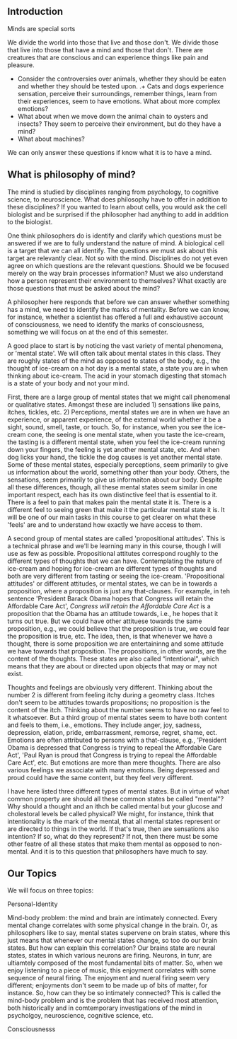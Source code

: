 ## Introduction

Minds are special sorts 


We divide the world into those that live and those don't. We divide those that live into those that have a mind and those that don't. There are creatures that are conscious and can experience things like pain and pleasure. 
+ Consider the controversies over animals, whether they should be eaten and whether they should be tested upon. 
.+ Cats and dogs experience sensation, perceive their surroundings, remember things, learn from their experiences, seem to have emotions. What about more complex emotions? 
+ What about when we move down the animal chain to oysters and insects? They seem to perceive their environment, but do they have a mind? 
+ What about machines? 


We can only answer these questions if know what it is to have a mind. 


## What is philosophy of mind? 

The mind is studied by disciplines ranging from psychology, to cognitive science, to neuroscience. What does philosophy have to offer in addition to these disciplines? If you wanted to learn about cells, you would ask the cell biologist and be surprised if the philosopher had anything to add in addition to the biologist. 

One think philosophers do is identify and clarify which questions must be answered if we are to fully understand the nature of mind. A biological cell is a target that we can all identify. The questions we must ask about this target are relevantly clear. Not so with the mind. Disciplines do not yet even agree on which questions are the relevant questions. Should we be focused merely on the way brain processes information? Must we also understand how a person represent their environment to themselves? What exactly are those questions that must be asked about the mind? 

A philosopher here responds that before we can answer whether something has a mind, we need to identify the marks of mentality. Before we can know, for instance, whether a scientist has offered a full and exhaustive account of consciousness, we need to identify the marks of consciousness, something we will focus on at the end of this semester.

A good place to start is by noticing the vast variety of mental phenomena, or 'mental state'. We will often talk about mental states in this class. They are roughly states of the mind as opposed to states of the body, e.g., the thought of ice-cream on a hot day is a mental state, a state you are in when thinking about ice-cream. The acid in your stomach digesting that stomach is a state of your body and not your mind. 

First, there are a large group of mental states that we might call phenomenal or qualitative states. Amongst these are included  1) sensations like pains, itches, tickles, etc. 2) Perceptions, mental states we are in when we have an experience, or apparent experience, of the external world whether it be a sight, sound, smell, taste, or touch. So, for instance, when you see the ice-cream cone, the seeing is one mental state, when you taste the ice-cream, the tasting is a different mental state, when you feel the ice-cream running down your fingers, the feeling is yet another mental state, etc. And when dog licks your hand, the tickle the dog causes is yet another mental state. Some of these mental states, especially perceptions, seem primarily to give us information about the world, something other than your body. Others, the sensations, seem primarily to give us informaiton about our body. Despite all these differences, though, all these mental states seem similar in one important respect, each has its own distinctive feel that is essential to it. There is a feel to pain that makes pain the mental state it is. There is a different feel to seeing green that make  it the particular mental state it is. It will be one of our main tasks in this course to get clearer on what these 'feels' are and to understand how exactly we have access to them. 

A second group of mental states are called 'propositional attitudes'. This is a technical phrase and we'll be learning many in this course, though I will use as few as possible. Propositional attitutes correspond roughly to the different types of thoughts that we can have. Contemplating the nature of ice-cream and hoping for ice-cream are different types of thoughts and both are very different from tasting or seeing the ice-cream. 'Propositional attitudes' or different attitudes, or mental states, we can be in towards a proposition, where a proposition is just any that-clauses. For example, in teh sentence 'President Barack Obama hopes that Congress will retain the Affordable Care Act', *Congress will retain the Affordable Care Act* is a proposition that the Obama has an attitude towards, i.e., he hopes that it turns out true. But we could have other attituese towards the same proposition, e.g., we could believe that the proposition is true, we could fear the proposition is true, etc. The idea, then, is that whenever we have a thought, there is some proposition we are entertaininng and some attitude we have towards that proposition. The propositions, in other words, are the content of the thoughts. These states are also called “intentional", which means that they are about or directed upon objects that may or may not exist. 

Thoughts and feelings are obviously very different. Thinking about the number 2 is different from feeling itchy during a geometry class. Itches don't seem to be attitudes towards propositions; no proposition is the content of the itch. Thinking about the number seems to have no raw feel to it whatsoever. But a third group of mental states seem to have both content and feels to them, i.e., emotions. They include anger, joy, sadness, depression, elation, pride, embarrassment, remorse, regret, shame, ect. Emotions are often attributed to persons with a that-clause, e.g., 'President Obama is depressed that Congress is trying to repeal the Affordable Care Act', 'Paul Ryan is proud that Congress is trying to repeal the Affordable Care Act', etc.  But emotions are more than mere thoughts. There are also various feelings we associate with many emotions. Being depressed and proud could have the same content, but they feel very different. 

I have here listed three different types of mental states. But in virtue of what common property are should all these common states be called "mental"? Why should a thought and an ithch be called mental but your glucose and cholestoral levels be called physical? We might, for instance, think that intentionality is the mark of the mental, that all mental states represent or are directed to things in the world. If that's true, then are sensations also intention? If so, what do they represent? If not, then there must be some other featre of all these states that make them mental as opposed to non-mental. And it is to this question that philosophers have much to say. 



## Our Topics
We will focus on three topics: 

Personal-Identity



Mind-body problem: the mind and brain are intimately connected. Every mental change correlates with some physical change in the brain. Or, as philosophers like to say, mental states supervene on brain states, where this just means that whenever our mental states change, so too do our brain states. But how can explain this correlation? Our brains state are neural states, states in which various neurons are firing. Neurons, in tunr, are ultiamtely composed of the most fundamental bits of matter. So, when we enjoy listening to a piece of music, this enjoyment correlates with some sequence of neural firing. The enjoyment and nueral firing seem very different; enjoyments don't seem to be made up of bits of matter, for instance. So, how can they be so intimately connected? This is called the mind-body problem and is the problem that has received most attention, both historically and in comtemporary investigations of the mind in psycholgoy, neuroscience, cognitive science, etc. 

Consciousnesss 

